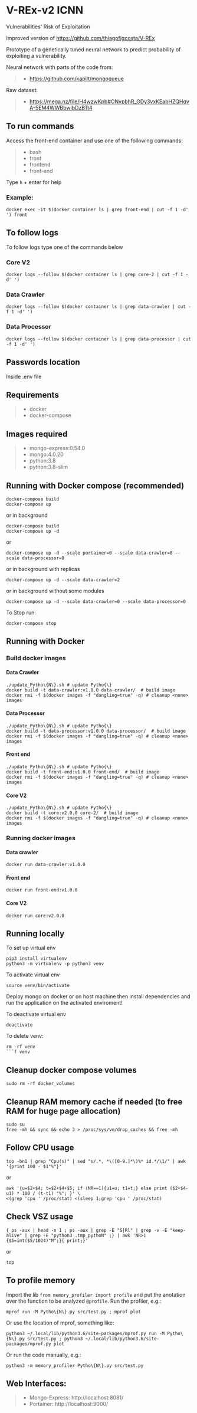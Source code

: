 # V-REx-v2 ICNN
Vulnerabilities' Risk of Exploitation

Improved version of https://github.com/thiagofigcosta/V-REx

Prototype of a genetically tuned neural network to predict probability of exploiting a vulnerability.

Neural network with parts of the code from: 
>- https://github.com/kapilt/mongoqueue

Raw dataset:
>- https://mega.nz/file/H4wzwKpb#ONvpbhR_GDy3vxKEabHZQHqvA-5EM4WWBbwlbDzBTt4

## To run commands

Access the front-end container and use one of the following commands:

>- bash
>- front
>- frontend
>- front-end

Type `h` + enter for help

### Example:
```
docker exec -it $(docker container ls | grep front-end | cut -f 1 -d' ') front
```

## To follow logs

To follow logs type one of the commands below

### Core V2
```
docker logs --follow $(docker container ls | grep core-2 | cut -f 1 -d' ')
```

### Data Crawler
```
docker logs --follow $(docker container ls | grep data-crawler | cut -f 1 -d' ')
```
### Data Processor 
```
docker logs --follow $(docker container ls | grep data-processor | cut -f 1 -d' ')
```

## Passwords location
Inside .env file

## Requirements
>- docker
>- docker-compose

## Images required
>- mongo-express:0.54.0
>- mongo:4.0.20
>- python:3.8
>- python:3.8-slim


## Running with Docker compose (recommended)
```
docker-compose build
docker-compose up
```
or in background
```
docker-compose build
docker-compose up -d
```
or
```
docker-compose up -d --scale portainer=0 --scale data-crawler=0 --scale data-processor=0
```
or in background with replicas
```
docker-compose up -d --scale data-crawler=2
```
or in background without some modules
```
docker-compose up -d --scale data-crawler=0 --scale data-processor=0
```

To Stop run:
```
docker-compose stop
```

## Running with Docker

### Build docker images

#### Data Crawler
```
./update_Pytho\{N\}.sh # update Pytho{\}
docker build -t data-crawler:v1.0.0 data-crawler/  # build image
docker rmi -f $(docker images -f "dangling=true" -q) # cleanup <none> images
```

#### Data Processor
```
./update_Pytho\{N\}.sh # update Pytho{\}
docker build -t data-processor:v1.0.0 data-processor/  # build image
docker rmi -f $(docker images -f "dangling=true" -q) # cleanup <none> images
```

#### Front end
```
./update_Pytho\{N\}.sh # update Pytho{\}
docker build -t front-end:v1.0.0 front-end/  # build image
docker rmi -f $(docker images -f "dangling=true" -q) # cleanup <none> images
```

#### Core V2
```
./update_Pytho\{N\}.sh # update Pytho{\}
docker build -t core:v2.0.0 core-2/  # build image
docker rmi -f $(docker images -f "dangling=true" -q) # cleanup <none> images
```

### Running docker images

#### Data crawler
```
docker run data-crawler:v1.0.0
```

#### Front end
```
docker run front-end:v1.0.0
```

#### Core V2
```
docker run core:v2.0.0
```

## Running locally

To set up virtual env
```
pip3 install virtualenv
python3 -m virtualenv -p python3 venv
```

To activate virtual env
```
source venv/bin/activate
```

Deploy mongo on docker or on host machine then install dependencies and run the application on the activated enviroment!

To deactivate virtual env
```
deactivate
```

To delete venv:
```
rm -rf venv
```f venv
```

## Cleanup docker compose volumes
```
sudo rm -rf docker_volumes
```

## Cleanup RAM memory cache if needed (to free RAM for huge page allocation)
```
sudo su
free -mh && sync && echo 3 > /proc/sys/vm/drop_caches && free -mh
```

## Follow CPU usage
```
top -bn1 | grep "Cpu(s)" | sed "s/.*, *\([0-9.]*\)%* id.*/\1/" | awk '{print 100 - $1"%"}'
```
or
```
awk '{u=$2+$4; t=$2+$4+$5; if (NR==1){u1=u; t1=t;} else print ($2+$4-u1) * 100 / (t-t1) "%"; }' \
<(grep 'cpu ' /proc/stat) <(sleep 1;grep 'cpu ' /proc/stat)
```

## Check VSZ usage
```
{ ps -aux | head -n 1 ; ps -aux | grep -E "S|Rl" | grep -v -E "keep-alive" | grep -E "python3 .tmp_pythoN" ;} | awk 'NR>1 {$5=int($5/1024)"M";}{ print;}'
```
or
```
top
```


## To profile memory
Import the lib `from memory_profiler import profile` and put the anotation over the function to be analyzed `@profile`.
Run the profiler, e.g.:
```
mprof run -M Pytho\{N\}.py src/test.py ; mprof plot
```
Or use the location of mprof, something like:
```
python3 ~/.local/lib/python3.6/site-packages/mprof.py run -M Pytho\{N\}.py src/test.py ; python3 ~/.local/lib/python3.6/site-packages/mprof.py plot
```
Or run the code manually, e.g.:
```
python3 -m memory_profiler Pytho\{N\}.py src/test.py
```


## Web Interfaces:
>- Mongo-Express: http://localhost:8081/
>- Portainer: http://localhost:9000/
